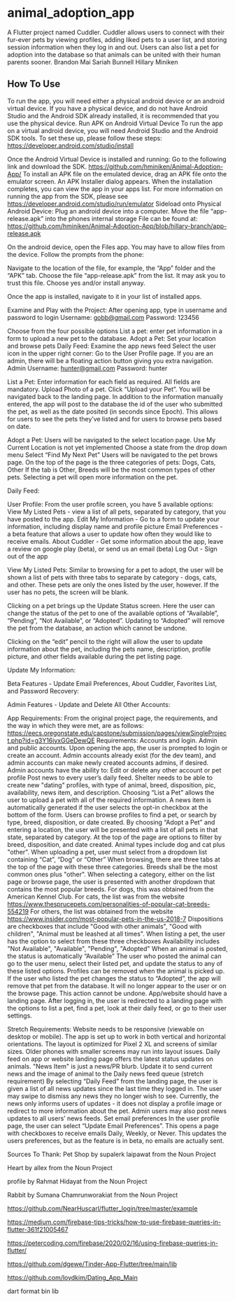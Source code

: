 # animal_adoption_app

A Flutter project named Cuddler. 
Cuddler allows users to connect with their fur-ever pets by viewing profiles, adding liked pets to a user list, and storing session information when they log in and out. Users can also list a pet for adoption into the database so that animals can be united with their human parents sooner. 
Brandon Mai
Sariah Bunnell
Hillary Miniken

## How To Use

To run the app, you will need either a physical android device or an android virtual device. If you have a physical device, and do not have Android Studio and the Android SDK already installed, it is recommended that you use the physical device. 
Run APK on Android Virtual Device
To run the app on a virtual android device, you will need Android Studio and the Android SDK tools. To set these up, please follow these steps: https://developer.android.com/studio/install

Once the Android Virtual Device is installed and running: 
Go to the following link and download the SDK. 
https://github.com/hminiken/Animal-Adoption-App/
To install an APK file on the emulated device, drag an APK file onto the emulator screen. An APK Installer dialog appears. When the installation completes, you can view the app in your apps list.
For more information on running the app from the SDK, please see https://developer.android.com/studio/run/emulator
Sideload onto Physical Android Device: 
Plug an android device into a computer. 
Move the file “app-release.apk” into the phones internal storage
File can be found at: https://github.com/hminiken/Animal-Adoption-App/blob/hillary-branch/app-release.apk

On the android device, open the Files app. You may have to allow files from the device. Follow the prompts from the phone:

Navigate to the location of the file, for example, the “App” folder and the “APK” tab. 
Choose the file “app-release.apk” from the list. It may ask you to trust this file. Choose yes and/or install anyway.


Once the app is installed, navigate to it in your list of installed apps. 

Examine and Play with the Project: 
After opening app, type in username and password to login
Username: gobb@gmail.com
Password: 123456


Choose from the four possible options
List a pet: enter pet information in a form to upload a new pet to the database.
Adopt a Pet: Set your location and browse pets
Daily Feed: Examine the app news feed
Select the user icon in the upper right corner: Go to the User Profile page. 
If you are an admin, there will be a floating action button giving you extra navigation.
Admin Username:
hunter@gmail.com
Password: hunter






List a Pet:
Enter information for each field as required. All fields are mandatory. 
Upload Photo of a pet. 
Click “Upload your Pet”. You will be navigated back to the landing page. 
In addition to the information manually entered, the app will post to the database the id of the user who submitted the pet, as well as the date posited (in seconds since Epoch). This allows for users to see the pets they’ve listed and for users to browse pets based on date. 


Adopt a Pet: 
Users will be navigated to the select location page. 
Use My Current Location is not yet implemented
Choose a state from the drop down menu
Select “Find My Next Pet”
Users will be navigated to the pet brows page. On the top of the page is the three categories of pets: Dogs, Cats, Other
If the tab is Other, Breeds will be the most common types of other pets.
Selecting a pet will open more information on the pet. 




Daily Feed:


 

User Profile:
From the user profile screen, you have 5 available options:
View My Listed Pets - view a list of all pets, separated by category, that you have posted to the app. 
Edit My Information - Go to a form to update your information, including display name and profile picture
Email Preferences - a beta feature that allows a user to update how often they would like to receive emails. 
About Cuddler - Get some information about the app, leave a review on google play (beta), or send us an email (beta)
Log Out - Sign out of the app



View My Listed Pets: 
Similar to browsing for a pet to adopt, the user will be shown a list of pets with three tabs to separate by category - dogs, cats, and other. These pets are only the ones listed by the user, however. If the user has no pets, the screen will be blank. 

Clicking on a pet brings up the Update Status screen. Here the user can change the status of the pet to one of the available options of “Available”, “Pending”, “Not Available”, or “Adopted”. Updating to “Adopted” will remove the pet from the database, an action which cannot be undone. 

Clicking on the “edit” pencil to the right will allow the user to update information about the pet, including the pets name, description, profile picture, and other fields available during the pet listing page. 

 
Update My Information: 


 

Beta Features - Update Email Preferences, About Cuddler, Favorites List, and Password Recovery: 


Admin Features - Update and Delete All Other Accounts:

App Requirements: 
From the original project page, the requirements, and the way in which they were met, are as follows: 
https://eecs.oregonstate.edu/capstone/submission/pages/viewSingleProject.php?id=g3Y16iyxGGeDewQE
Requirements: 
Accounts and login. Admin and public accounts.
Upon opening the app, the user is prompted to login or create an account. Admin accounts already exist (for the dev team), and admin accounts can make newly created accounts admins, if desired. 
Admin accounts have the ability to:
Edit or delete any other account or pet profile
Post news to every user’s daily feed. 
Shelter needs to be able to create new "dating" profiles, with type of animal, breed, disposition, pic, availability, news item, and description.
Choosing “List a Pet” allows the user to upload a pet with all of the required information. A news item is automatically generated if the user selects the opt-in checkbox at the bottom of the form. 
Users can browse profiles to find a pet, or search by type, breed, disposition, or date created.
By choosing “Adopt a Pet” and entering a location, the user will be presented with a list of all pets in that state, separated by category. At the top of the page are options to filter by breed, disposition, and date created. 
Animal types include dog and cat plus "other".
When uploading a pet, user must select from a dropdown list containing “Cat”, “Dog” or “Other”
When browsing, there are three tabs at the top of the page with these three categories.
Breeds shall be the most common ones plus "other".
When selecting a category, either on the list page or browse page, the user is presented with another dropdown that contains the most popular breeds. 
For dogs, this was obtained from the American Kennel Club. 
For cats, the list was from the website https://www.thesprucepets.com/personalities-of-popular-cat-breeds-554219
For others, the list was obtained from the website https://www.insider.com/most-popular-pets-in-the-us-2018-7
Dispositions are checkboxes that include "Good with other animals", "Good with children", "Animal must be leashed at all times".
When listing a pet, the user has the option to select from these three checkboxes
Availability includes "Not Available", "Available", "Pending", "Adopted"
When an animal is posted, the status is automatically “Available”
The user who posted the animal can go to the user menu, select their listed pet, and update the status to any of these listed options. 
Profiles can be removed when the animal is picked up.
If the user who listed the pet changes the status to “Adopted”, the app will remove that pet from the database. It will no longer appear to the user or on the browse page. This action cannot be undone. 
App/website should have a landing page.
After logging in, the user is redirected to a landing page with the options to list a pet, find a pet, look at their daily feed, or go to their user settings. 

Stretch Requirements: 
Website needs to be responsive (viewable on desktop or mobile).
The app is set up to work in both vertical and horizontal orientations. The layout is optimized for Pixel 2 XL and screens of similar sizes. Older phones with smaller screens may run into layout issues. 
Daily feed on app or website landing page offers the latest status updates on animals. "News Item" is just a news/PR blurb. Update it to send current news and the image of animal to the Daily news feed queue (stretch requirement)
By selecting “Daily Feed” from the landing page, the user is given a list of all news updates since the last time they logged in. The user may swipe to dismiss any news they no longer wish to see. Currently, the news only informs users of updates - it does not display a profile image or redirect to more information about the pet. 
Admin users may also post news updates to all users’ news feeds. 
Set email preferences
In the user profile page, the user can select “Update Email Preferences”. This opens a page with checkboxes to receive emails Daily, Weekly, or Never. This updates the users preferences, but as the feature is in beta, no emails are actually sent. 
 
Sources To Thank:
Pet Shop by supalerk laipawat from the Noun Project

Heart by allex from the Noun Project

profile by Rahmat Hidayat from the Noun Project

Rabbit by Sumana Chamrunworakiat from the Noun Project

https://github.com/NearHuscarl/flutter_login/tree/master/example

https://medium.com/firebase-tips-tricks/how-to-use-firebase-queries-in-flutter-361f21005467

https://petercoding.com/firebase/2020/02/16/using-firebase-queries-in-flutter/

https://github.com/dgewe/Tinder-App-Flutter/tree/main/lib

https://github.com/loydkim/Dating_App_Main

dart format bin lib
